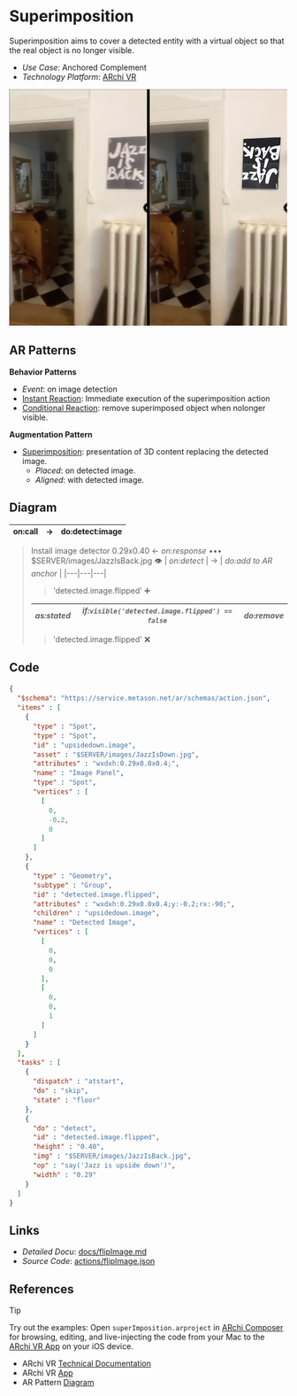 # Superimposition

Superimposition aims to cover a detected entity with a virtual object so that the real object is no longer visible.

* _Use Case_: Anchored Complement
* _Technology Platform_: [ARchi VR](../README.md)

![screen 1](docs/images/screens.jpg)

## AR Patterns

__Behavior Patterns__
* _Event_: on image detection
* [Instant Reaction](https://github.com/ARpatterns/catalog/blob/main/behavioral-patterns/instant-reaction.md): Immediate execution of the superimposition action
* [Conditional Reaction](https://github.com/ARpatterns/catalog/blob/main/behavioral-patterns/conditional-reaction.md): remove superimposed object when nolonger visible.

__Augmentation Pattern__
* [Superimposition](https://github.com/ARpatterns/catalog/blob/main/augmentation-patterns/superimposition.md): presentation of 3D content replacing the detected image.
  * _Placed_: on detected image.
  * _Aligned_: with detected image.

## Diagram

 | on:call |  &rarr; | do:detect:image |
 |---|---|---|
 
> Install image detector 0.29x0.40 &larr; _on:response_  •••  $SERVER/images/JazzIsBack.jpg 👁
> | _on:detect_ | &rarr; | _do:add to AR anchor_ |
> |---|---|---|
> 
>> 'detected.image.flipped' ➕
> 
> | _as:stated_ | _if:`visible('detected.image.flipped') == false`_ | _do:remove_ |
> |---|---|---|
> 
>> 'detected.image.flipped' ❌


## Code

```json
{
  "$schema": "https://service.metason.net/ar/schemas/action.json",
  "items" : [
    {
      "type" : "Spot",
      "type" : "Spot",
      "id" : "upsidedown.image",
      "asset" : "$SERVER/images/JazzIsDown.jpg",
      "attributes" : "wxdxh:0.29x0.0x0.4;",
      "name" : "Image Panel",
      "type" : "Spot",
      "vertices" : [
        [
          0,
          -0.2,
          0
        ]
      ]
    },
    {
      "type" : "Geometry",
      "subtype" : "Group",
      "id" : "detected.image.flipped",
      "attributes" : "wxdxh:0.29x0.0x0.4;y:-0.2;rx:-90;",
      "children" : "upsidedown.image",
      "name" : "Detected Image",
      "vertices" : [
        [
          0,
          0,
          0
        ],
        [
          0,
          0,
          1
        ]
      ]
    }
  ],
  "tasks" : [
    {
      "dispatch" : "atstart",
      "do" : "skip",
      "state" : "floor"
    },
    {
      "do" : "detect",
      "id" : "detected.image.flipped",
      "height" : "0.40",
      "img" : "$SERVER/images/JazzIsBack.jpg",
      "op" : "say('Jazz is upside down')",
      "width" : "0.29"
    }
  ]
}
```

## Links

* _Detailed Docu_: [docs/flipImage.md](docs/flipImage.md)
* _Source Code_: [actions/flipImage.json](actions/flipImage.json)

## References

> [!TIP]
> Try out the examples: Open `superImposition.arproject` in [ARchi Composer](https://service.metason.net/ar/docu/#archi-composer) for browsing, editing, and live-injecting the code from your Mac to the [ARchi VR App](https://archi.metason.net) on your iOS device.

- ARchi VR [Technical Documentation](https://service.metason.net/ar/docu/)
- ARchi VR [App](https://archi.metason.net)
- AR Pattern [Diagram](https://github.com/ARpatterns/diagram)
